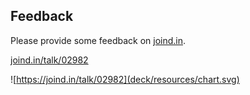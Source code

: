 ## Feedback

<div class="multicolumn">
<div>
<p>Please provide some feedback on <a href="https://joind.in">joind.in</a>.</p>
<p><a href="https://joind.in/talk/02982">joind.in/talk/02982</a></p>
</div>
<div>

![https://joind.in/talk/02982](deck/resources/chart.svg)

</div>
</div>
